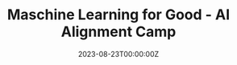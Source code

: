 ---
title: Maschine Learning for Good - AI Alignment Camp

event: ML4Good
event_url: https://germany.ml4good.org/

summary: In August, I attended the ML4Good camp and succesfully completed it, see [accomplishments](#accomplishments) and the [certificate](uploads/ML4Good_Certificate_Frederik_Berg.pdf)

date: '2023-08-23T00:00:00Z'
date_end: '2023-09-03T00:00:00Z'
all_day: true

tags: [EA]

links:
url_code: ''
url_pdf: ''
url_slides: ''
url_video: ''
---